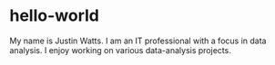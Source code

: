 # hello-world
My name is Justin Watts.  I am an IT professional with a focus in data analysis.  I enjoy working on various data-analysis projects.
